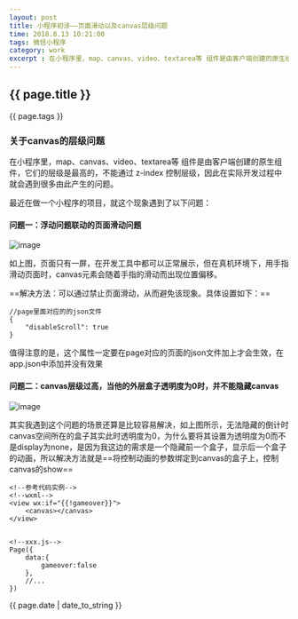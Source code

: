 ```yaml
---
layout: post
title: 小程序初涉——页面滑动以及canvas层级问题
time: 2018.8.13 10:21:00
tags: 微信小程序
category: work
excerpt : 在小程序里，map、canvas、video、textarea等 组件是由客户端创建的原生组件，它们的层级是最高的，不能通过 z-index 控制层级，因此在实际开发过程中就会遇到很多由此产生的问题。
---
```


<h2>{{ page.title }}</h2>
<p>{{ page.tags }}</p>

### 关于canvas的层级问题
在小程序里，map、canvas、video、textarea等 组件是由客户端创建的原生组件，它们的层级是最高的，不能通过 z-index 控制层级，因此在实际开发过程中就会遇到很多由此产生的问题。

最近在做一个小程序的项目，就这个现象遇到了以下问题：
#### 问题一：浮动问题联动的页面滑动问题

![image](https://seven777777.github.io/myblog/images/post/xcx01.jpg)

如上图，页面只有一屏，在开发工具中都可以正常展示，但在真机环境下，用手指滑动页面时，canvas元素会随着手指的滑动而出现位置偏移。

==解决方法：可以通过禁止页面滑动，从而避免该现象。具体设置如下：==

```
//page里面对应的的json文件
{
    "disableScroll": true
}
```

值得注意的是，这个属性一定要在page对应的页面的json文件加上才会生效，在app.json中添加并没有效果

#### 问题二：canvas层级过高，当他的外层盒子透明度为0时，并不能隐藏canvas

![image](https://seven777777.github.io/myblog/images/post/xcx04.jpg)

其实我遇到这个问题的场景还算是比较容易解决，如上图所示，无法隐藏的倒计时canvas空间所在的盒子其实此时透明度为0，为什么要将其设置为透明度为0而不是display为none，是因为我这边的需求是一个隐藏前一个盒子，显示后一个盒子的动画，所以解决方法就是==将控制动画的参数绑定到canvas的盒子上，控制canvas的show==
```
<!--参考代码实例-->
<!--wxml-->
<view wx:if="{{!gameover}}">
    <canvas></canvas>
</view>


<!--xxx.js-->
Page({
    data:{
        gameover:false
    },
    //...
})
```

<p>{{ page.date | date_to_string }}</p>
